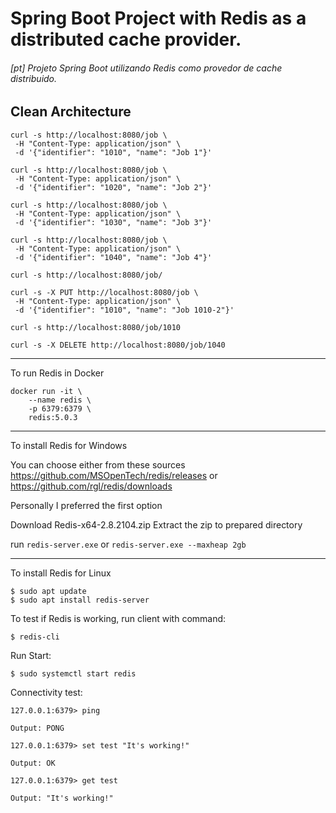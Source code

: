 # Spring Boot Project with Redis as a distributed cache provider.
###### [pt] Projeto Spring Boot utilizando Redis como provedor de cache distribuido.

## Clean Architecture

```
curl -s http://localhost:8080/job \
 -H "Content-Type: application/json" \
 -d '{"identifier": "1010", "name": "Job 1"}'

curl -s http://localhost:8080/job \
 -H "Content-Type: application/json" \
 -d '{"identifier": "1020", "name": "Job 2"}'

curl -s http://localhost:8080/job \
 -H "Content-Type: application/json" \
 -d '{"identifier": "1030", "name": "Job 3"}'

curl -s http://localhost:8080/job \
 -H "Content-Type: application/json" \
 -d '{"identifier": "1040", "name": "Job 4"}'
```
 
``` 
curl -s http://localhost:8080/job/
```

```
curl -s -X PUT http://localhost:8080/job \
 -H "Content-Type: application/json" \
 -d '{"identifier": "1010", "name": "Job 1010-2"}'
```

```
curl -s http://localhost:8080/job/1010
```

```
curl -s -X DELETE http://localhost:8080/job/1040 
```

---

To run Redis in Docker

```#!/bin/bash
docker run -it \
    --name redis \
    -p 6379:6379 \
    redis:5.0.3
```

---

To install Redis for Windows

You can choose either from these sources
https://github.com/MSOpenTech/redis/releases or
https://github.com/rgl/redis/downloads

Personally I preferred the first option

Download Redis-x64-2.8.2104.zip
Extract the zip to prepared directory

run `redis-server.exe` or `redis-server.exe --maxheap 2gb`

---

To install Redis for Linux

```
$ sudo apt update
$ sudo apt install redis-server
```
To test if Redis is working, run client with command:

```
$ redis-cli
```

Run Start:
```
$ sudo systemctl start redis
```

Connectivity test:
```
127.0.0.1:6379> ping
```
`Output: PONG`

```
127.0.0.1:6379> set test "It's working!"
```
`Output: OK`

```
127.0.0.1:6379> get test
```
`Output: "It's working!"`
